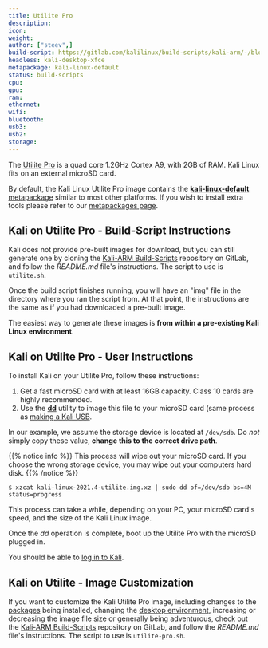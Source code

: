 ```yaml
---
title: Utilite Pro
description:
icon:
weight:
author: ["steev",]
build-script: https://gitlab.com/kalilinux/build-scripts/kali-arm/-/blob/master/utilite-pro.sh
headless: kali-desktop-xfce
metapackage: kali-linux-default
status: build-scripts
cpu:
gpu:
ram:
ethernet:
wifi:
bluetooth:
usb3:
usb2:
storage:
---
```


The [Utilite Pro](http://www.compulab.co.il/utilite-computer/web/utilite-overview) is a quad core 1.2GHz Cortex A9, with 2GB of RAM. Kali Linux fits on an external microSD card.

By default, the Kali Linux Utilite Pro image contains the [**kali-linux-default** metapackage](/docs/general-use/metapackages/) similar to most other platforms. If you wish to install extra tools please refer to our [metapackages page](/docs/general-use/metapackages/).

## Kali on Utilite Pro - Build-Script Instructions

Kali does not provide pre-built images for download, but you can still generate one by cloning the [Kali-ARM Build-Scripts](https://gitlab.com/kalilinux/build-scripts/kali-arm) repository on GitLab, and follow the _README.md_ file's instructions. The script to use is `utilite.sh`.

Once the build script finishes running, you will have an "img" file in the directory where you ran the script from. At that point, the instructions are the same as if you had downloaded a pre-built image.

The easiest way to generate these images is **from within a pre-existing Kali Linux environment**.

## Kali on Utilite Pro - User Instructions

To install Kali on your Utilite Pro, follow these instructions:

1. Get a fast microSD card with at least 16GB capacity. Class 10 cards are highly recommended.
2. Use the **[dd](https://packages.debian.org/testing/dd)** utility to image this file to your microSD card (same process as [making a Kali USB](/docs/usb/live-usb-install-with-windows/).

In our example, we assume the storage device is located at `/dev/sdb`. Do _not_ simply copy these value, **change this to the correct drive path**.

{{% notice info %}}
This process will wipe out your microSD card. If you choose the wrong storage device, you may wipe out your computers hard disk.
{{% /notice %}}

```console
$ xzcat kali-linux-2021.4-utilite.img.xz | sudo dd of=/dev/sdb bs=4M status=progress
```

This process can take a while, depending on your PC, your microSD card's speed, and the size of the Kali Linux image.

Once the _dd_ operation is complete, boot up the Utilite Pro with the microSD plugged in.

You should be able to [log in to Kali](/docs/introduction/default-credentials/).

## Kali on Utilite - Image Customization

If you want to customize the Kali Utilite Pro image, including changes to the [packages](/docs/general-use/metapackages/) being installed, changing the [desktop environment](/docs/general-use/switching-desktop-environments/), increasing or decreasing the image file size or generally being adventurous, check out the [Kali-ARM Build-Scripts](https://gitlab.com/kalilinux/build-scripts/kali-arm) repository on GitLab, and follow the _README.md_ file's instructions. The script to use is `utilite-pro.sh`.
